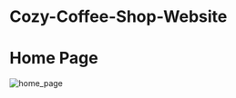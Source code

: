 # Cozy-Coffee-Shop-Website
# Home Page
![home_page](https://github.com/phegaderashmi/Cozy-Coffee-Shop-Website/assets/167325347/4768beba-7213-4bbd-af9e-53ca07b3a340)
